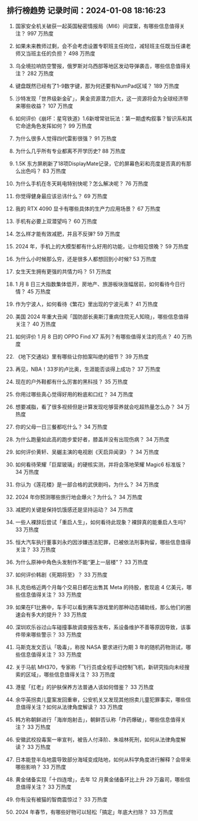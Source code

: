 
## 排行榜趋势 记录时间：2024-01-08 18:16:23
  
  1. 国家安全机关破获一起英国秘密情报局（MI6）间谍案，有哪些信息值得关注？ 997 万热度
    
  2. 如果未来教师过剩，会不会考虑设置专职班主任岗位，减轻班主任既当任课老师又当班主任的负担？ 498 万热度
    
  3. 乌全境拉响防空警报，俄罗斯对乌西部等地区发动导弹袭击，哪些信息值得关注？ 282 万热度
    
  4. 键盘既然已经有了1-9数字键，那为何还要有NumPad区域？ 189 万热度
    
  5. 沙特发现「世界级新金矿」，黄金资源潜力巨大，这一资源将会为全球经济带来哪些收益？ 107 万热度
    
  6. 如何评价《崩坏：星穹铁道》1.6新增常驻玩法：第一期虚构叙事？智识系和其它命途角色发挥如何？ 99 万热度
    
  7. 为什么很多人觉得四代雷影很强？ 91 万热度
    
  8. 为什么几乎所有专业都离不开学历史? 88 万热度
    
  9. 1.5K 东方屏刷新了18项DisplayMate记录，它的屏幕色彩和亮度是否真的有那么出色吗？ 83 万热度
    
  10. 为什么手机在冬天耗电特别快呢？怎么解决呢？ 76 万热度
    
  11. 你觉得健身最应该忌讳什么？ 69 万热度
    
  12. 我的 RTX 4090 显卡有哪些具体的生产力应用场景？ 67 万热度
    
  13. 手机有必要上双潜望吗？ 60 万热度
    
  14. 怎么样才能有效减肥，并且不反弹? 59 万热度
    
  15. 2024 年，手机上的大模型都有什么好用的功能，让你相见恨晚？ 59 万热度
    
  16. 为什么小时候那么穷，还是很多人都想回到小时候? 53 万热度
    
  17. 女生天生拥有更强的共情力吗？ 51 万热度
    
  18. 1 月 8 日三大指数集体低开，房地产、旅游板块涨幅居前，如何看待今日行情？ 45 万热度
    
  19. 作为宁波人，如何看待《繁花》里出现的宁波元素？ 41 万热度
    
  20. 美国 2024 年重大丑闻「国防部长奥斯汀重病住院无人知晓」，哪些信息值得关注？ 40 万热度
    
  21. 如何评价 1 月 8 日的 OPPO Find X7 系列？有哪些值得关注的亮点？ 40 万热度
    
  22. 《地下交通站》里有哪些让你拍案叫绝的细节？ 39 万热度
    
  23. 再见，NBA！33岁的卢比奥，生涯能否谈得上成功？ 37 万热度
    
  24. 现在的户外鞋都有什么厉害的黑科技？ 35 万热度
    
  25. 你用过哪些真心觉得好用的粉底和口红？ 34 万热度
    
  26. 想要减脂，看了很多视频但是计算发现吃够营养就会吃超热量怎么办？ 34 万热度
    
  27. 你的父母一日三餐都吃什么？ 34 万热度
    
  28. 为什么跑量如此高的跑步爱好者，膝盖并没有出现伤病？ 34 万热度
    
  29. 如何评价黄轩、吴樾主演的电视剧《天启异闻录》？ 34 万热度
    
  30. 如何看待荣耀「巨犀玻璃」的硬核实测，并将会落地荣耀 Magic6 标准版？ 34 万热度
    
  31. 你认为《莲花楼》是一部合格的武侠剧吗，为什么？ 34 万热度
    
  32. 2024 年你预测哪些旅行地会爆火？为什么？ 34 万热度
    
  33. 减肥的关键是保持饥饿感还是坚持运动？ 34 万热度
    
  34. 一些人裸辞后尝试「重启人生」，如何看待此现象？裸辞真的能重启人生吗? 33 万热度
    
  35. 恒大汽车执行董事刘永灼因涉嫌违法犯罪，已被依法刑事拘留，哪些信息值得关注？ 33 万热度
    
  36. 为什么原神中角色头发制作不能“更上一层楼”？ 33 万热度
    
  37. 如何评价韩剧《死期将至》？ 33 万热度
    
  38. 扎克伯格近两个月每个交易日都在出售其 Meta 的持股，套现逾 4 亿美元，哪些信息值得关注？ 33 万热度
    
  39. 如果在F1比赛中，车手可以看到赛车游戏里的那种动态辅助线，那么他们的圈速会有多大的提升？ 33 万热度
    
  40. 深圳欢乐谷过山车碰撞事故调查报告发布，系设备维护不善等原因导致，该事件带来哪些警示？ 33 万热度
    
  41. 马斯克发文否认「吸毒」，称按 NASA 要求进行为期 3 年的随机药物测试，哪些信息值得关注？ 33 万热度
    
  42. 关于马航 MH370，专家称「飞行员或全程手动控制飞机，新研究指向未经搜索的区域」，哪些信息值得关注？ 33 万热度
    
  43. 港星「扛老」的护肤保养方法普通人该如何借鉴？ 33 万热度
    
  44. 余华英拐卖儿童案发回重审，公安机关又发现其他拐卖儿童犯罪事实，哪些信息值得关注？如何从法律角度解读？ 33 万热度
    
  45. 韩方称朝鲜进行「海岸炮射击」，朝鲜否认称「炸药爆破」，哪些信息值得关注？ 33 万热度
    
  46. 安徽武校投毒案一审宣判，被告人付泽阶、朱祖林死刑，如何从法律角度解读？ 33 万热度
    
  47. 日本能登半岛地震导致部分海域变成陆地，如何从科学角度进行解释？会带来哪些影响？ 33 万热度
    
  48. 黄金储备实现「十四连增」，去年 12 月黄金储备环比上升 29 万盎司，哪些信息值得关注？ 33 万热度
    
  49. 你有没有被猫的智商震惊过？ 33 万热度
    
  50. 2024 年春节，有哪些好物可以轻松「搞定」年底大扫除？ 33 万热度
    